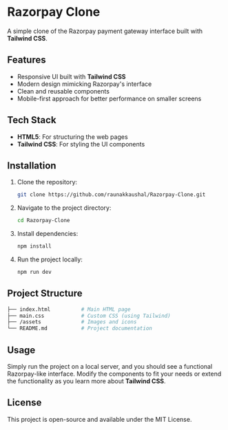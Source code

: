 
# Razorpay Clone

A simple clone of the Razorpay payment gateway interface built with **Tailwind CSS**.

## Features

- Responsive UI built with **Tailwind CSS**
- Modern design mimicking Razorpay's interface
- Clean and reusable components
- Mobile-first approach for better performance on smaller screens

## Tech Stack

- **HTML5**: For structuring the web pages
- **Tailwind CSS**: For styling the UI components

## Installation

1. Clone the repository:
   ```bash
   git clone https://github.com/raunakkaushal/Razorpay-Clone.git
   ```

2. Navigate to the project directory:
   ```bash
   cd Razorpay-Clone
   ```

3. Install dependencies:
   ```bash
   npm install
   ```

4. Run the project locally:
   ```bash
   npm run dev
   ```

## Project Structure

```bash
├── index.html          # Main HTML page
├── main.css            # Custom CSS (using Tailwind)
├── /assets             # Images and icons
└── README.md           # Project documentation
```

## Usage

Simply run the project on a local server, and you should see a functional Razorpay-like interface. Modify the components to fit your needs or extend the functionality as you learn more about **Tailwind CSS**.

## License

This project is open-source and available under the MIT License.

